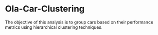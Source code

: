 # Ola-Car-Clustering
The objective of this analysis is to group cars based on their performance metrics using hierarchical clustering techniques.
